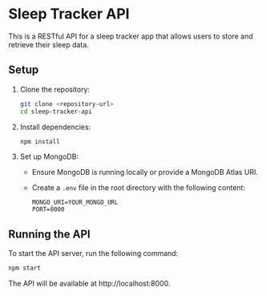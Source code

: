 # Sleep Tracker API

This is a RESTful API for a sleep tracker app that allows users to store and retrieve their sleep data.

## Setup

1. Clone the repository:

    ```sh
    git clone <repository-url>
    cd sleep-tracker-api
    ```

2. Install dependencies:

    ```sh
    npm install
    ```

3. Set up MongoDB:

   - Ensure MongoDB is running locally or provide a MongoDB Atlas URI.
   - Create a `.env` file in the root directory with the following content:

        ```env
        MONGO_URI=YOUR_MONGO_URL
        PORT=8000
        ```

## Running the API

To start the API server, run the following command:

```sh
npm start
```
The API will be available at http://localhost:8000.








